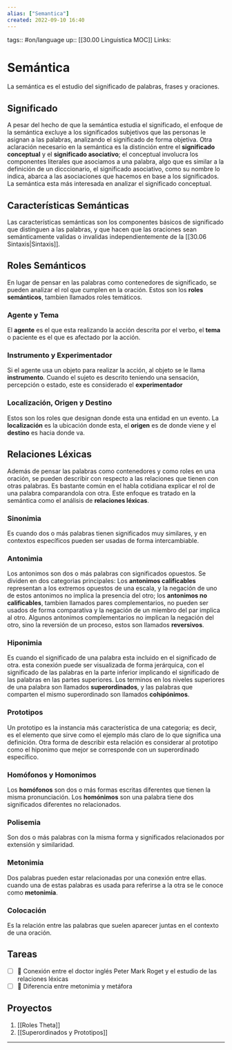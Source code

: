 ```yaml
---
alias: ["Semantica"]
created: 2022-09-10 16:40
---
```

tags:: #on/language 
up:: [[30.00 Linguistica MOC]]
Links: 
# Semántica
La semántica es el estudio del significado de palabras, frases y oraciones.

## Significado
A pesar del hecho de que la semántica estudia el significado, el enfoque de la semántica excluye a los significados subjetivos que las personas le asignan a las palabras, analizando el significado de forma objetiva. Otra aclaración necesario en la semántica es la distinción entre el **significado conceptual** y el **significado asociativo**; el conceptual involucra los componentes literales que asociamos a una palabra, algo que es similar a la definición de un dicccionario, el significado asociativo, como su nombre lo indica, abarca a las asociaciones que hacemos en base a los significados. La semántica esta más interesada en analizar el significado conceptual.

## Características Semánticas
Las características semánticas son los componentes básicos de significado que distinguen a las palabras, y que hacen que las oraciones sean semánticamente validas o invalidas independientemente de la [[30.06 Sintaxis|Sintaxis]].

## Roles Semánticos
En lugar de pensar en las palabras como contenedores de significado, se pueden analizar el rol que cumplen en la oración. Estos son los **roles semánticos**, tambien llamados roles temáticos.

### Agente y Tema
El **agente** es el que esta realizando la acción descrita por el verbo, el **tema** o paciente es el que es afectado por la acción.

### Instrumento y Experimentador
Si el agente usa un objeto para realizar la acción, al objeto se le llama **instrumento**. Cuando el sujeto es descrito teniendo una sensación, percepción o estado, este es considerado el **experimentador**

### Localización, Origen y Destino
Estos son los roles que designan donde esta una entidad en un evento. La **localización** es la ubicación donde esta, el **origen** es de donde viene y el **destino** es hacia donde va.

## Relaciones Léxicas
Además de pensar las palabras como contenedores y como roles en una oración, se pueden describir con respecto a las relaciones que tienen con otras palabras. Es bastante común en el habla cotidiana explicar el rol de una palabra comparandola con otra. Este enfoque es tratado en la semántica como el análisis de **relaciones léxicas**.

### Sinonimia
Es cuando dos o más palabras tienen significados muy similares, y en contextos específicos pueden ser usadas de forma intercambiable.

### Antonimia
Los antonimos son dos o más palabras con significados opuestos. Se dividen en dos categorias principales: Los **antonimos calificables** representan a los extremos opuestos de una escala, y la negación de uno de estos antonimos no implica la presencia del otro; los **antonimos no calificables**, tambien llamados pares complementarios, no pueden ser usados de forma comparativa y la negación de un miembro del par implica al otro. Algunos antonimos complementarios no implican la negación del otro, sino la reversión de un proceso, estos son llamados **reversivos**.

### Hiponimia
Es cuando el significado de una palabra esta incluido en el significado de otra. esta conexión puede ser visualizada de forma jerárquica, con el significado de las palabras en la parte inferior implicando el significado de las palabras en las partes superiores. Los terminos en los niveles superiores de una palabra son llamados **superordinados**, y las palabras que comparten el mismo superordinado son llamados **cohipónimos**.

### Prototipos
Un prototipo es la instancia más característica de una categoria; es decir, es el elemento que sirve como el ejemplo más claro de lo que significa una definición. Otra forma de describir esta relación es considerar al prototipo como el hiponimo que mejor se corresponde con un superordinado específico.

### Homófonos y Homonimos
Los **homófonos** son dos o más formas escritas diferentes que tienen la misma pronunciación. Los **homónimos** son una palabra tiene dos significados diferentes no relacionados.

### Polisemia
Son dos o más palabras con la misma forma y significados relacionados por extensión y similaridad.

### Metonimia
Dos palabras pueden estar relacionadas por una conexión entre ellas. cuando una de estas palabras es usada para referirse a la otra se le conoce como **metonimia**.

### Colocación
Es la relación entre las palabras que suelen aparecer juntas en el contexto de una oración.

## Tareas
- [ ] 🔽 Conexión entre el doctor inglés Peter Mark Roget y el estudio de las relaciones léxicas
- [ ] 🔽 Diferencia entre metonimia y metáfora

## Proyectos
1. [[Roles Theta]]
2. [[Superordinados y Prototipos]]
___
